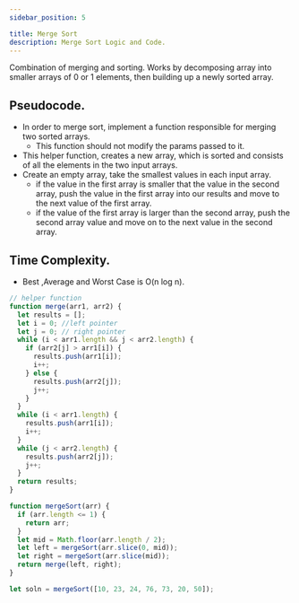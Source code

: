 ```yaml
---
sidebar_position: 5

title: Merge Sort
description: Merge Sort Logic and Code.
---
```

Combination of merging and sorting. Works by decomposing array into smaller arrays of 0 or 1 elements, then building up a newly sorted array.

## Pseudocode.
- In order to merge sort, implement a function responsible for merging two sorted arrays. 
    - This function should not modify the params passed to it.
- This helper function, creates a new array, which is sorted and consists of all the elements in the two input arrays.
- Create an empty array, take the smallest values in each input array.
    - if the value in the first array is smaller that the value in the second array, push the value in the first array into our results and move to the next value of the first array.
    - if the value of the first array is larger than the second array, push the second array value and move on to the next value in the second array.


## Time Complexity.
- Best ,Average and Worst Case is O(n log n).

```js title='Merge Sort'
// helper function
function merge(arr1, arr2) {
  let results = [];
  let i = 0; //left pointer
  let j = 0; // right pointer
  while (i < arr1.length && j < arr2.length) {
    if (arr2[j] > arr1[i]) {
      results.push(arr1[i]);
      i++;
    } else {
      results.push(arr2[j]);
      j++;
    }
  }
  while (i < arr1.length) {
    results.push(arr1[i]);
    i++;
  }
  while (j < arr2.length) {
    results.push(arr2[j]);
    j++;
  }
  return results;
}

function mergeSort(arr) {
  if (arr.length <= 1) {
    return arr;
  }
  let mid = Math.floor(arr.length / 2);
  let left = mergeSort(arr.slice(0, mid));
  let right = mergeSort(arr.slice(mid));
  return merge(left, right);
}

let soln = mergeSort([10, 23, 24, 76, 73, 20, 50]);

```